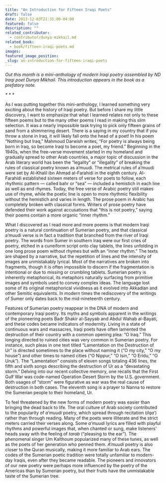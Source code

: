 ```yaml
---
title: "An Introduction for Fifteen Iraqi Poets"
draft: false
date: 2013-12-03T21:31:00-04:00
featured: false
description: ""
related_contributor:
  - contributor/dunya-mikhail.md
related_book:
  - book/fifteen-iraqi-poets.md
images:
featured_image_position: 
_slug: an-introduction-for-fifteen-iraqi-poets
---
```


_Out this month is a mini-anthology of modern Iraqi poetry assembled by ND Iraqi poet Dunya Mikhail. This introduction appears in the book as a prefatory note._

_* * *_

As I was putting together this mini-anthology, I learned something very exciting about the history of Iraqi poetry. But before I share my little discovery, I want to emphasize that what I learned relates not only to these fifteen poems but to the many other poems I read in making this slim selection. It was a nearly impossible task trying to pick only fifteen grains of sand from a shimmering desert. There is a saying in my country that if you throw a stone in Iraq, it will likely fall onto the head of a poet! In his poem “Nothing but Iraq,” Mahmoud Darwish writes, “For poetry is always being born in Iraq, so become Iraqi to become a poet, my friend.” Beginning in the 1940s, when the free-verse movement started in my homeland and gradually spread to other Arab countries, a major topic of discussion in the Arab literary world has been the “legality” or “illegality” of breaking the rules of classical poetry known as a’muudi. The metrical rules of a’muudi were set by Al-Khalil ibn Ahmad al-Farahidi in the eighth century. Al-Farahidi established sixteen meters of verse for poets to follow, each rhythmic pattern — called bahr or “sea” — included a hemistich in each line as well as end rhymes. Today, the free verse of Arabic poetry still makes use of rhyme, while the poetic line is open to more rhythmic flexibility without the hemistich and varies in length. The prose poem in Arabic has completely broken with classical forms. Writers of prose poetry have defended their work against accusations that “this is not poetry,” saying their poems contain a more organic “inner rhythm.”

What I discovered as I read more and more poems is that modern Iraqi poetry is a natural continuation of Sumerian poetry, and that classical a’muudi verse is in fact a tradition that branched from the river of Iraqi poetry. The words from Sumer in southern Iraq were our first cries of poetry, etched in a cuneiform script onto clay tablets, the lines unfolding in one long prose poem without rhymes but with an “inner rhythm.” The texts are shaped by a narrative, but the repetition of lines and the intensity of images are unmistakably lyrical. Most of the narratives are broken into fragments, though it is often impossible to discern if the fragmentation is intentional or due to missing or crumbling tablets. Sumerian poetry is inherently metaphorical, its metaphors naturally surfacing from primitive images and symbols used to convey complex ideas. The language lost some of its original metaphorical vividness as it evolved into Akkadian and other Semitic equivalents. In modern times the rediscovery of the writings of Sumer only dates back to the mid-nineteenth century.

Features of Sumerian poetry reappear in the DNA of modern and contemporary Iraqi poetry. Its myths and symbols apparent in the writings of the pioneering poets Badr Shakir al-Sayyab and Abdul Wahab al-Bayati, and these codes became indicators of modernity. Living in a state of continuous wars and massacres, Iraqi poets have often lamented the destruction of their country with a common opening plea: “O Iraq.” This longing directed to ruined cities was very common in Sumerian poetry. For instance, such pleas in one text titled “Lamentation on the Destruction of Ur” is directed sometimes to the place without naming it (“O my city,” “O my house”) and other times to named cities (“O Nippur,” “O Isin,” “O Eridu,” “O Uruk”). The “Lamentation” consists of eleven songs totaling 436 lines, the fifth and sixth songs describing the destruction of Ur as a “devastating storm.” Delving into our recent collective memory, one recalls that the First Gulf War was code-named Operation Desert Storm by the U.S. government. Both usages of “storm” were figurative as war was the real cause of destruction in both cases. The eleventh song is a prayer to Nanna to restore the Sumerian people to their homeland, Ur.

To feel threatened by the new forms of modern poetry was easier than bringing the dead back to life. The oral culture of Arab society contributed to the popularity of _a’muudi_ poetry, which spread through recitation (_ilqa_’) rather than through reading. Many of the poets were illiterate and the strict meters carried their verses along. Some _a’muudi_ lyrics are filled with playful rhythms and powerful images that, when chanted or sung, make listeners’ heads sway with the feeling of _tarab_ (“pleasing to the ear”). The phenomenal singer Um Kalthoum popularized many of these tunes, as well as the poets of her generation who penned them. _A’muudi_ poetry is also closer to the Quran musically, making it more familiar to Arab ears. The codes of the Sumerian poetic tradition were totally unfamiliar to modern-day Iraqis, even after they became readable. The pioneers and innovators of our new poetry were perhaps more influenced by the poetry of the Americas than by Sumerian poetry, but their fruits have the unmistakable taste of the Sumerian tree.

